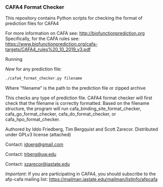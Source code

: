 
### CAFA4 Format Checker

This repository contains Python scripts for checking the format of 
prediction files for CAFA4

For more information on CAFA  see: http://biofunctionprediction.org
Specifically, for the CAFA rules see: https://www.biofunctionprediction.org/cafa-targets/CAFA4_rules%20_10_2019_v3.pdf

Running

*New* for any prediction file:
```bash
./cafa4_format_checker.py filename
```

Where "filename" is the path to the prediction file or zipped archive


This checks any type of prediction file.
CAFA4 format checker  will first check that the filename is correctly formatted.
Based on the filename structure, the program will run cafa_binding_site_format_checker, cafa_go_format_checker, 
cafa_do_format_checker, or cafa_hpo_format_checker.


Authored by Iddo Friedberg, Tim Bergquist and Scott Zarecor. Distributed under GPLv3 license (attached)

Contact: idoerg@gmail.com

Contact: trberg@uw.edu

Contact: szarecor@iastate.edu

*Important*: If you are participating in CAFA4, you should subscribe to the afp-cafa
mailing list: https://mailman.iastate.edu/mailman/listinfo/afpcafa
